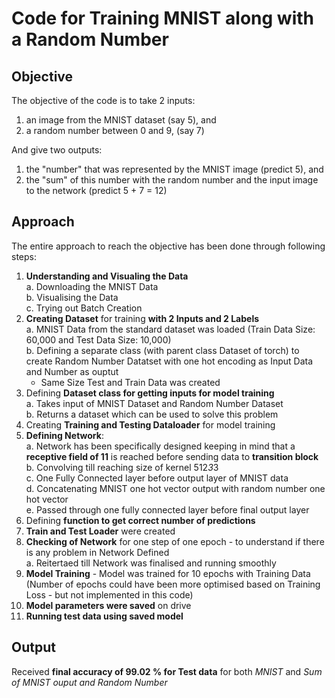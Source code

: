 # Code for Training MNIST along with a Random Number
## Objective
The objective of the code is to take 2 inputs:<br />
  1. an image from the MNIST dataset (say 5), and<br />
  2. a random number between 0 and 9, (say 7)<br />

And give two outputs:
  1. the "number" that was represented by the MNIST image (predict 5), and<br />
  2. the "sum" of this number with the random number and the input image to the network (predict 5 + 7 = 12)<br />

## Approach
The entire approach to reach the objective has been done through following steps:
  1. **Understanding and Visualing the Data**<br />
    a. Downloading the MNIST Data<br />
    b. Visualising the Data<br />
    c. Trying out Batch Creation <br />
  2. **Creating Dataset** for training **with 2 Inputs and 2 Labels**<br />
    a. MNIST Data from the standard dataset was loaded (Train Data Size: 60,000 and Test Data Size: 10,000)<br />
    b. Defining a separate class (with parent class Dataset of torch) to create Random Number Datatset with one hot encoding as Input Data and Number as ouptut<br />
      - Same Size Test and Train Data was created <br />
  3. Defining **Dataset class for getting inputs for model training**<br />
    a. Takes input of MNIST Dataset and Random Number Dataset<br />
    b. Returns a dataset which can be used to solve this problem<br />
  4. Creating **Training and Testing Dataloader** for model training <br />
  5. **Defining Network**:<br />
    a. Network has been specifically designed keeping in mind that a **receptive field of 11** is reached before sending data to **transition block**<br />
    b. Convolving till reaching size of kernel 512*3*3<br />
    c. One Fully Connected layer before output layer of MNIST data<br />
    d. Concatenating MNIST one hot vector output with random number one hot vector<br />
    e. Passed through one fully connected layer before final output layer<br />
  6. Defining **function to get correct number of predictions**<br />
  7. **Train and Test Loader** were created<br />
  8. **Checking of Network** for one step of one epoch - to understand if there is any problem in Network Defined<br />
    a. Reitertaed till Network was finalised and running smoothly<br />
  9. **Model Training** - Model was trained for 10 epochs with Training Data (Number of epochs could have been more optimised based on Training Loss - but not implemented in this code) <br />
  10. **Model parameters were saved** on drive<br />
  11. **Running test data using saved model**<br />
  
## Output
  Received **final accuracy of 99.02 % for Test data** for both *MNIST* and *Sum of MNIST ouput and Random Number*<br />
